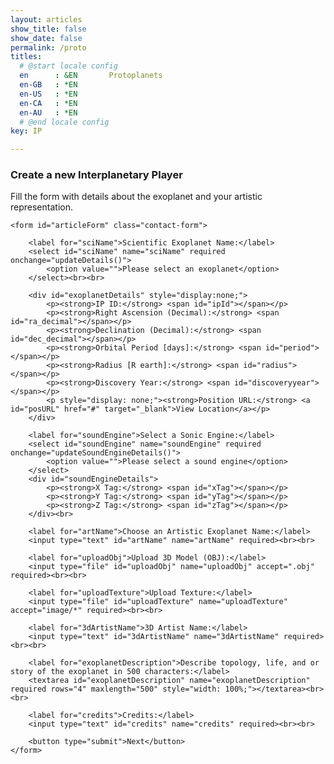 ```yaml
---
layout: articles
show_title: false
show_date: false
permalink: /proto
titles:
  # @start locale config
  en      : &EN       Protoplanets
  en-GB   : *EN
  en-US   : *EN
  en-CA   : *EN
  en-AU   : *EN
  # @end locale config
key: IP

---
```

<div class="p-5"></div>
<div class="p-5"></div>
<div class="p-5"></div>
<div class="form-container">
    <h3>Create a new Interplanetary Player</h3>
    <p>Fill the form with details about the exoplanet and your artistic representation.</p>

    <form id="articleForm" class="contact-form">

        <label for="sciName">Scientific Exoplanet Name:</label>
        <select id="sciName" name="sciName" required onchange="updateDetails()">
            <option value="">Please select an exoplanet</option>
        </select><br><br>

        <div id="exoplanetDetails" style="display:none;">
            <p><strong>IP ID:</strong> <span id="ipId"></span></p>
            <p><strong>Right Ascension (Decimal):</strong> <span id="ra_decimal"></span></p>
            <p><strong>Declination (Decimal):</strong> <span id="dec_decimal"></span></p>
            <p><strong>Orbital Period [days]:</strong> <span id="period"></span></p>
            <p><strong>Radius [R earth]:</strong> <span id="radius"></span></p>
            <p><strong>Discovery Year:</strong> <span id="discoveryyear"></span></p>
            <p style="display: none;"><strong>Position URL:</strong> <a id="posURL" href="#" target="_blank">View Location</a></p>
        </div>

        <label for="soundEngine">Select a Sonic Engine:</label>
        <select id="soundEngine" name="soundEngine" required onchange="updateSoundEngineDetails()">
            <option value="">Please select a sound engine</option>
        </select>
        <div id="soundEngineDetails">
            <p><strong>X Tag:</strong> <span id="xTag"></span></p>
            <p><strong>Y Tag:</strong> <span id="yTag"></span></p>
            <p><strong>Z Tag:</strong> <span id="zTag"></span></p>
        </div><br>

        <label for="artName">Choose an Artistic Exoplanet Name:</label>
        <input type="text" id="artName" name="artName" required><br><br>

        <label for="uploadObj">Upload 3D Model (OBJ):</label>
        <input type="file" id="uploadObj" name="uploadObj" accept=".obj" required><br><br>

        <label for="uploadTexture">Upload Texture:</label>
        <input type="file" id="uploadTexture" name="uploadTexture" accept="image/*" required><br><br>

        <label for="3dArtistName">3D Artist Name:</label>
        <input type="text" id="3dArtistName" name="3dArtistName" required><br><br>

        <label for="exoplanetDescription">Describe topology, life, and or story of the exoplanet in 500 characters:</label>
        <textarea id="exoplanetDescription" name="exoplanetDescription" required rows="4" maxlength="500" style="width: 100%;"></textarea><br><br>

        <label for="credits">Credits:</label>
        <input type="text" id="credits" name="credits" required><br><br>

        <button type="submit">Next</button>
    </form>
</div>

<script>
document.addEventListener('DOMContentLoaded', function() {
    // Fetch exoplanet data
    fetch('http://media.maar.world:3001/metadata/exoplanet/66ab800ea02d327c9e5671e6')
        .then(response => {
            if (!response.ok) {
                throw new Error('Network response was not ok');
            }
            return response.json();
        })
        .then(data => {
            const selectElement = document.getElementById('sciName');
            Object.entries(data).forEach(([key, exoplanet]) => {
                if (exoplanet.artName === "null") {
                    const option = document.createElement('option');
                    option.value = key;  // Use key as the value
                    option.textContent = exoplanet.sciName;
                    selectElement.appendChild(option);
                }
            });
        })
        .catch(error => console.error('Error loading or parsing the JSON data:', error));

    // Fetch sound engine data
    fetch('http://media.maar.world:3001/metadata/sonicEngines.json')
        .then(response => {
            if (!response.ok) {
                throw new Error('Network response was not ok');
            }
            return response.json();
        })
        .then(data => {
            const selectElement = document.getElementById('soundEngine');
            Object.keys(data).forEach(engineName => {
                const option = document.createElement('option');
                option.value = engineName;
                option.textContent = engineName;
                selectElement.appendChild(option);
            });
        })
        .catch(error => console.error('Error loading or parsing the sound engines JSON data:', error));
});

function updateDetails() {
    const ipId = document.getElementById('sciName').value;
    const detailsDiv = document.getElementById('exoplanetDetails');
    
    if (ipId === "") {
        detailsDiv.style.display = 'none';
    } else {
        fetch('http://media.maar.world:3001/metadata/exoplanet/66ab800ea02d327c9e5671e6')
            .then(response => {
                if (!response.ok) {
                    throw new Error('Network response was not ok');
                }
                return response.json();
            })
            .then(data => {
                const exoplanet = data[ipId];
                if (exoplanet) {
                    document.getElementById('ipId').textContent = ipId;
                    document.getElementById('ra_decimal').textContent = exoplanet.ra_decimal;
                    document.getElementById('dec_decimal').textContent = exoplanet.dec_decimal;
                    document.getElementById('period').textContent = exoplanet.period;
                    document.getElementById('radius').textContent = exoplanet.radius;
                    document.getElementById('discoveryyear').textContent = exoplanet.discoveryyear;
                    detailsDiv.style.display = 'block';
                }
            })
            .catch(error => console.error('Error processing JSON data:', error));
    }
}

function updateSoundEngineDetails() {
    const selectedEngine = document.getElementById('soundEngine').value;

    if (selectedEngine === "") {
        document.getElementById('xTag').textContent = 'N/A';
        document.getElementById('yTag').textContent = 'N/A';
        document.getElementById('zTag').textContent = 'N/A';
    } else {
        fetch('http://media.maar.world:3001/metadata/sonicEngines.json')
            .then(response => response.json())
            .then(data => {
                const soundEngine = data[selectedEngine];
                if (soundEngine) {
                    document.getElementById('xTag').textContent = soundEngine.xTag || 'N/A';
                    document.getElementById('yTag').textContent = soundEngine.yTag || 'N/A';
                    document.getElementById('zTag').textContent = soundEngine.zTag || 'N/A';
                } else {
                    document.getElementById('xTag').textContent = 'N/A';
                    document.getElementById('yTag').textContent = 'N/A';
                    document.getElementById('zTag').textContent = 'N/A';
                }
            })
            .catch(error => console.error('Error processing sound engines JSON data:', error));
    }
}

document.getElementById('articleForm').addEventListener('submit', function(event) {
    event.preventDefault();

    // Build the JSON payload
    const jsonPayload = {
        ipId: document.getElementById('ipId').textContent,
        artName: document.getElementById('artName').value,
        sciName: document.getElementById('sciName').selectedOptions[0].textContent,
        ra_decimal: document.getElementById('ra_decimal').textContent,
        dec_decimal: document.getElementById('dec_decimal').textContent,
        period: document.getElementById('period').textContent,
        radius: document.getElementById('radius').textContent,
        discoveryyear: document.getElementById('discoveryyear').textContent,
        description: document.getElementById('exoplanetDescription').value,
        credits: document.getElementById('credits').value,
        soundEngine: null,
        sonification: [{
            regen1: null,
            regen2: null,
            regen3: null,
            regen4: null,
            regen5: null,
            regen6: null,
            regen7: null,
        }],
        ddd: [{
            dddArtistName: document.getElementById('3dArtistName').value,
            textureURL: document.getElementById('uploadTexture').files[0] ? URL.createObjectURL(document.getElementById('uploadTexture').files[0]) : null,
            objURL: document.getElementById('uploadObj').files[0] ? URL.createObjectURL(document.getElementById('uploadObj').files[0]) : null
        }],
        ipPlayback: [{
            playCount: null,
            playDuration: null,
            recDuration: null,
            xKnob: null,
            yKnob: null,
            zKnob: null,
            regenButton: null,
            playButton: null,
            pauseButton: null
        }],
        ipSocial: [{
            likes: null,
            dislikes: null,
            rating: null,
            shares: null,
            comments: ""
        }]
    };

    const selectedEngine = document.getElementById('soundEngine').value;
    if (selectedEngine !== "") {
        fetch('http://media.maar.world:3001/metadata/sonicEngines.json')
            .then(response => {
                if (!response.ok) {
                    throw new Error('Network response was not ok');
                }
                return response.json();
            })
            .then(data => {
                const soundEngine = data[selectedEngine];
                if (soundEngine) {
                    jsonPayload.soundEngine = soundEngine.engine;
                    jsonPayload.sonification[0].regen1 = soundEngine.regen1 || null;
                    jsonPayload.sonification[0].regen2 = soundEngine.regen2 || null;
                    jsonPayload.sonification[0].regen3 = soundEngine.regen3 || null;
                    jsonPayload.sonification[0].regen4 = soundEngine.regen4 || null;
                    jsonPayload.sonification[0].regen5 = soundEngine.regen5 || null;
                    jsonPayload.sonification[0].regen6 = soundEngine.regen6 || null;
                    jsonPayload.sonification[0].regen7 = soundEngine.regen7 || null;
                }
                logAndSubmitJsonPayload(jsonPayload);
            })
            .catch(error => console.error('Error processing sound engines JSON data:', error));
    } else {
        logAndSubmitJsonPayload(jsonPayload);
    }
});

function logAndSubmitJsonPayload(jsonPayload) {
    // Log the JSON payload
    console.log(JSON.stringify(jsonPayload, null, 2));

    // Define the API endpoint
    const apiEndpoint = "http://media.maar.world:3001/api/config";

    // Submit the JSON payload
    fetch(apiEndpoint, {
        method: 'POST',
        headers: {
            'Content-Type': 'application/json'
        },
        body: JSON.stringify(jsonPayload)
    })
    .then(response => {
        if (!response.ok) {
            throw new Error('Network response was not ok');
        }
        return response.json();
    })
    .then(data => {
        console.log('Success:', data);
        alert('Article submitted successfully!');

        // Update the artName in the exoplanet data
        fetch(`http://media.maar.world:3001/metadata/exoplanet/66ab800ea02d327c9e5671e6/${jsonPayload.ipId}/artName`, {
            method: 'PUT',
            headers: {
                'Content-Type': 'application/json'
            },
            body: JSON.stringify({ artName: jsonPayload.artName })
        })
        .then(updateResponse => {
            if (!updateResponse.ok) {
                throw new Error('Failed to update exoplanet artName');
            }
            console.log('Exoplanet artName updated successfully');
        })
        .catch(error => console.error('Error updating exoplanet artName:', error));
    })
    .catch((error) => {
        console.error('Error:', error);
        alert('Failed to submit article');
    });
}
</script>
